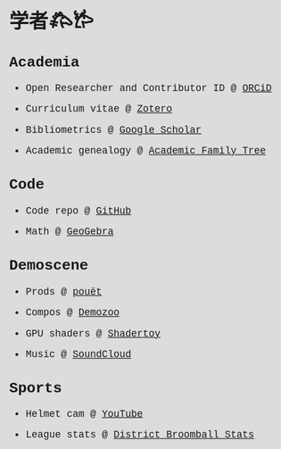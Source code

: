 # 学者𐂅𐂂

## Academia

-   Open Researcher and Contributor ID @ [ORCiD](https://orcid.org/0000-0002-6123-2441)

-   Curriculum vitae @ [Zotero](https://www.zotero.org/dnanto/cv)

-   Bibliometrics @ [Google Scholar](https://scholar.google.com/citations?user=iEz2FjoAAAAJ&hl=en)

-   Academic genealogy @ [Academic Family Tree](https://academictree.org/compbio/tree.php?pid=895571)

## Code

-   Code repo @ [GitHub](https://github.com/dnanto)

-   Math @ [GeoGebra](https://www.geogebra.org/u/dnanto)

## Demoscene

-   Prods @ [pouët](https://www.pouet.net/user.php?who=104045)

-   Compos @ [Demozoo](https://demozoo.org/sceners/118125/)

-   GPU shaders @ [Shadertoy](https://www.shadertoy.com/user/remaindeer)

-   Music @ [SoundCloud](https://soundcloud.com/remaindeer)

## Sports

-   Helmet cam @ [YouTube](https://www.youtube.com/watch?v=8glrJjD1Pkw&list=PLNSP_ilGaXG8CR7_FsrVrKOAGp_njeZw9)

-   League stats @ [District Broomball Stats](http://binf.gmu.edu/dnegron2/broomball/)

<title>学者𐂅𐂂</title>

<style>
    html, body {
    height: 100%;
}

html {
    display: table;
    margin: auto;
    background-color: #DCDCDC;
}

body {
    display: table-cell;
    font-family: "Lucida Console", "Courier New", monospace;
    transform: scale(1.25);
    transform-origin: 0 0;
    vertical-align: top;
}

</style>

